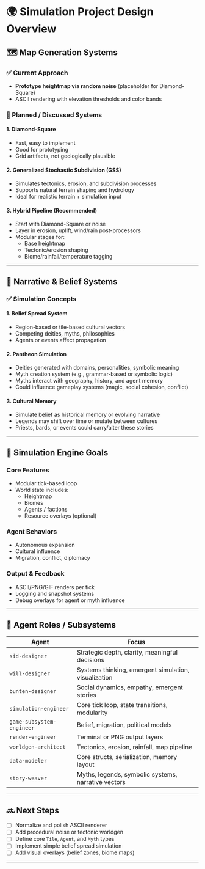 # 🌍 Simulation Project Design Overview

## 🗺️ Map Generation Systems

### ✅ Current Approach
- **Prototype heightmap via random noise** (placeholder for Diamond-Square)
- ASCII rendering with elevation thresholds and color bands

### 🧱 Planned / Discussed Systems

#### 1. Diamond-Square
- Fast, easy to implement
- Good for prototyping
- Grid artifacts, not geologically plausible

#### 2. Generalized Stochastic Subdivision (GSS)
- Simulates tectonics, erosion, and subdivision processes
- Supports natural terrain shaping and hydrology
- Ideal for realistic terrain + simulation input

#### 3. Hybrid Pipeline (Recommended)
- Start with Diamond-Square or noise
- Layer in erosion, uplift, wind/rain post-processors
- Modular stages for:
  - Base heightmap
  - Tectonic/erosion shaping
  - Biome/rainfall/temperature tagging

---

## 📖 Narrative & Belief Systems

### ✅ Simulation Concepts

#### 1. Belief Spread System
- Region-based or tile-based cultural vectors
- Competing deities, myths, philosophies
- Agents or events affect propagation

#### 2. Pantheon Simulation
- Deities generated with domains, personalities, symbolic meaning
- Myth creation system (e.g., grammar-based or symbolic logic)
- Myths interact with geography, history, and agent memory
- Could influence gameplay systems (magic, social cohesion, conflict)

#### 3. Cultural Memory
- Simulate belief as historical memory or evolving narrative
- Legends may shift over time or mutate between cultures
- Priests, bards, or events could carry/alter these stories

---

## 🔁 Simulation Engine Goals

### Core Features
- Modular tick-based loop
- World state includes:
  - Heightmap
  - Biomes
  - Agents / factions
  - Resource overlays (optional)

### Agent Behaviors
- Autonomous expansion
- Cultural influence
- Migration, conflict, diplomacy

### Output & Feedback
- ASCII/PNG/GIF renders per tick
- Logging and snapshot systems
- Debug overlays for agent or myth influence

---

## 🤖 Agent Roles / Subsystems

| Agent | Focus |
|-------|-------|
| `sid-designer` | Strategic depth, clarity, meaningful decisions |
| `will-designer` | Systems thinking, emergent simulation, visualization |
| `bunten-designer` | Social dynamics, empathy, emergent stories |
| `simulation-engineer` | Core tick loop, state transitions, modularity |
| `game-subsystem-engineer` | Belief, migration, political models |
| `render-engineer` | Terminal or PNG output layers |
| `worldgen-architect` | Tectonics, erosion, rainfall, map pipeline |
| `data-modeler` | Core structs, serialization, memory layout |
| `story-weaver` | Myths, legends, symbolic systems, narrative vectors |

---

## 🔜 Next Steps

- [ ] Normalize and polish ASCII renderer
- [ ] Add procedural noise or tectonic worldgen
- [ ] Define core `Tile`, `Agent`, and `Myth` types
- [ ] Implement simple belief spread simulation
- [ ] Add visual overlays (belief zones, biome maps)

---
